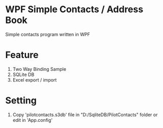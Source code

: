# WPF  Simple Contacts / Address Book
Simple contacts program written in WPF

# Feature
1. Two Way Binding Sample
2. SQLite DB
3. Excel export / import

# Setting
1. Copy 'pilotcontacts.s3db' file in "D:/SqliteDB/PilotContacts" folder or edit <connectionStrings> in 'App.config'
